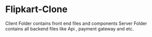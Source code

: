 # Flipkart-Clone

Client Folder contains front end files and components
Server Folder contains all backend files like Api , payment gateway and etc.
